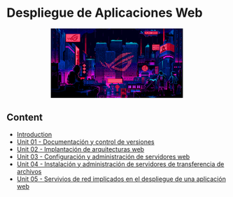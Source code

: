 # Despliegue de Aplicaciones Web

<div align=center>
<img src="../extras/cyberpunk2.gif" alt="me" width="60%">
</div>

## Content
- [Introduction](./introduccion/README.md)
- [Unit 01 - Documentación y control de versiones](./unidad01/README.md)
- [Unit 02 - Implantación de arquitecturas web](./unidad02/README.md)
- [Unit 03 - Configuración y administración de servidores web](./unidad03/README.md)
- [Unit 04 - Instalación y administración de servidores de transferencia de archivos](./unidad04/README.md)
- [Unit 05 - Servivios de red implicados en el despliegue de una aplicación web](./unidad05/README.md)